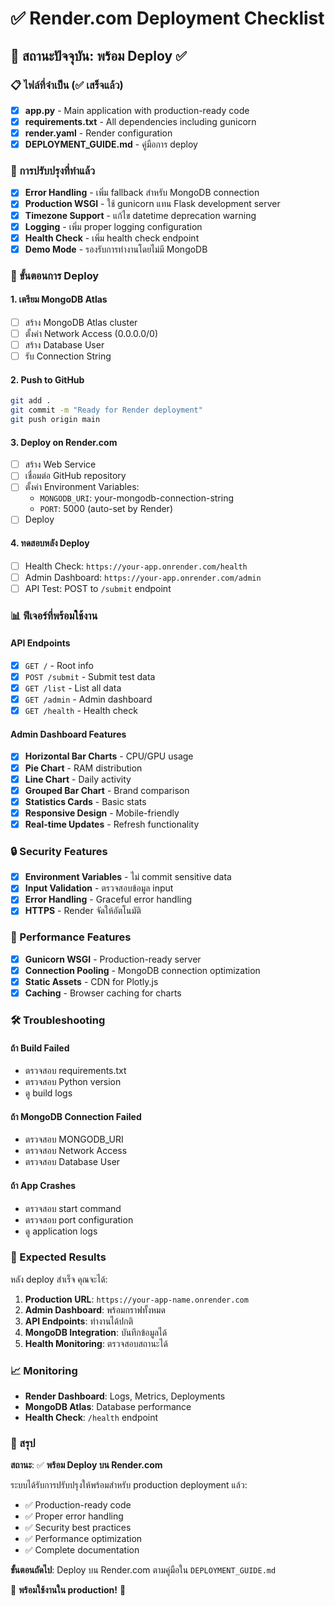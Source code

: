 # ✅ Render.com Deployment Checklist

## 🎯 สถานะปัจจุบัน: **พร้อม Deploy** ✅

### 📋 ไฟล์ที่จำเป็น (✅ เสร็จแล้ว)

- [x] **app.py** - Main application with production-ready code
- [x] **requirements.txt** - All dependencies including gunicorn
- [x] **render.yaml** - Render configuration
- [x] **DEPLOYMENT_GUIDE.md** - คู่มือการ deploy

### 🔧 การปรับปรุงที่ทำแล้ว

- [x] **Error Handling** - เพิ่ม fallback สำหรับ MongoDB connection
- [x] **Production WSGI** - ใช้ gunicorn แทน Flask development server
- [x] **Timezone Support** - แก้ไข datetime deprecation warning
- [x] **Logging** - เพิ่ม proper logging configuration
- [x] **Health Check** - เพิ่ม health check endpoint
- [x] **Demo Mode** - รองรับการทำงานโดยไม่มี MongoDB

### 🚀 ขั้นตอนการ Deploy

#### 1. เตรียม MongoDB Atlas
- [ ] สร้าง MongoDB Atlas cluster
- [ ] ตั้งค่า Network Access (0.0.0.0/0)
- [ ] สร้าง Database User
- [ ] รับ Connection String

#### 2. Push to GitHub
```bash
git add .
git commit -m "Ready for Render deployment"
git push origin main
```

#### 3. Deploy on Render.com
- [ ] สร้าง Web Service
- [ ] เชื่อมต่อ GitHub repository
- [ ] ตั้งค่า Environment Variables:
  - `MONGODB_URI`: your-mongodb-connection-string
  - `PORT`: 5000 (auto-set by Render)
- [ ] Deploy

#### 4. ทดสอบหลัง Deploy
- [ ] Health Check: `https://your-app.onrender.com/health`
- [ ] Admin Dashboard: `https://your-app.onrender.com/admin`
- [ ] API Test: POST to `/submit` endpoint

### 📊 ฟีเจอร์ที่พร้อมใช้งาน

#### API Endpoints
- [x] `GET /` - Root info
- [x] `POST /submit` - Submit test data
- [x] `GET /list` - List all data
- [x] `GET /admin` - Admin dashboard
- [x] `GET /health` - Health check

#### Admin Dashboard Features
- [x] **Horizontal Bar Charts** - CPU/GPU usage
- [x] **Pie Chart** - RAM distribution
- [x] **Line Chart** - Daily activity
- [x] **Grouped Bar Chart** - Brand comparison
- [x] **Statistics Cards** - Basic stats
- [x] **Responsive Design** - Mobile-friendly
- [x] **Real-time Updates** - Refresh functionality

### 🔒 Security Features

- [x] **Environment Variables** - ไม่ commit sensitive data
- [x] **Input Validation** - ตรวจสอบข้อมูล input
- [x] **Error Handling** - Graceful error handling
- [x] **HTTPS** - Render จัดให้อัตโนมัติ

### 📱 Performance Features

- [x] **Gunicorn WSGI** - Production-ready server
- [x] **Connection Pooling** - MongoDB connection optimization
- [x] **Static Assets** - CDN for Plotly.js
- [x] **Caching** - Browser caching for charts

### 🛠️ Troubleshooting

#### ถ้า Build Failed
- ตรวจสอบ requirements.txt
- ตรวจสอบ Python version
- ดู build logs

#### ถ้า MongoDB Connection Failed
- ตรวจสอบ MONGODB_URI
- ตรวจสอบ Network Access
- ตรวจสอบ Database User

#### ถ้า App Crashes
- ตรวจสอบ start command
- ตรวจสอบ port configuration
- ดู application logs

### 🎯 Expected Results

หลัง deploy สำเร็จ คุณจะได้:

1. **Production URL**: `https://your-app-name.onrender.com`
2. **Admin Dashboard**: พร้อมกราฟทั้งหมด
3. **API Endpoints**: ทำงานได้ปกติ
4. **MongoDB Integration**: บันทึกข้อมูลได้
5. **Health Monitoring**: ตรวจสอบสถานะได้

### 📈 Monitoring

- **Render Dashboard**: Logs, Metrics, Deployments
- **MongoDB Atlas**: Database performance
- **Health Check**: `/health` endpoint

### 🎉 สรุป

**สถานะ**: ✅ **พร้อม Deploy บน Render.com**

ระบบได้รับการปรับปรุงให้พร้อมสำหรับ production deployment แล้ว:
- ✅ Production-ready code
- ✅ Proper error handling
- ✅ Security best practices
- ✅ Performance optimization
- ✅ Complete documentation

**ขั้นตอนถัดไป**: Deploy บน Render.com ตามคู่มือใน `DEPLOYMENT_GUIDE.md`

🚀 **พร้อมใช้งานใน production!** 🚀 